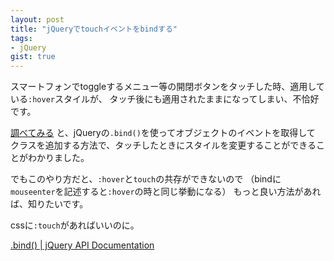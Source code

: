 ```yaml
---
layout: post
title: "jQueryでtouchイベントをbindする"
tags:
- jQuery
gist: true
---
```

スマートフォンでtoggleするメニュー等の開閉ボタンをタッチした時、適用している`:hover`スタイルが、
タッチ後にも適用されたままになってしまい、不恰好です。

[調べてみる][1] と、jQueryの`.bind()`を使ってオブジェクトのイベントを取得して
クラスを追加する方法で、タッチしたときにスタイルを変更することができることがわかりました。

<amp-gist
    data-gistid="6102880"
    layout="fixed-height"
    height="225">
</amp-gist>

でもこのやり方だと、`:hover`と`touch`の共存ができないので
（bindに`mouseenter`を記述すると`:hover`の時と同じ挙動になる）
もっと良い方法があれば、知りたいです。

cssに`:touch`があればいいのに。

[.bind() \| jQuery API Documentation][1]


 [1]: http://api.jquery.com/bind/
